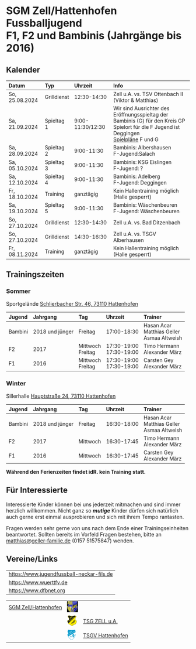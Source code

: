 # SGM Zell/Hattenhofen Fussballjugend<br/>F1, F2 und Bambinis (Jahrgänge bis 2016)

## Kalender

| Datum          | Typ         | Uhrzeit          | Info                                                                                                                                                            |
| :------------- | :---------- | :--------------- | :-------------------------------------------------------------------------------------------------------------------------------------------------------------- |
| So, 25.08.2024 | Grilldienst | 12:30-14:30      | Zell u.A. vs. TSV Ottenbach II (Viktor & Matthias)                                                                                                              |
| Sa, 21.09.2024 | Spieltag 1  | 9:00-11:30/12:30 | Wir sind Ausrichter des Eröffnungsspieltag der Bambinis (G) für den Kreis GP<br/>Spielort für die F Jugend ist Deggingen<br/>[Spielpläne](/Spielpläne/) F und G |
| Sa, 28.09.2024 | Spieltag 2  | 9:00-11:30       | Bambinis: Albershausen<br/>F-Jugend:Salach                                                                                                                      |
| Sa, 05.10.2024 | Spieltag 3  | 9:00-11:30       | Bambinis: KSG Eislingen<br/>F-Jugend: ?                                                                                                                                  |
| Sa, 12.10.2024 | Spieltag 4  | 9:00-11:30       | Bambinis: Adelberg<br/>F-Jugend: Deggingen                                                                                                                                 |
| Fr, 18.10.2024 | Training    | ganztägig        | Kein Hallentraining möglich (Halle gesperrt)                                                                                                                    |
| Sa, 19.10.2024 | Spieltag 5  | 9:00-11:30       | Bambinis: Wäschenbeuren<br/>F-Jugend: Wäschenbeuren                                                                                                                                 |
| So, 27.10.2024 | Grilldienst | 12:30-14:30      | Zell u.A. vs. Bad Ditzenbach                                                                                                                                    |
| So, 27.10.2024 | Grilldienst | 14:30-16:30      | Zell u.A. vs. TSGV Alberhausen                                                                                                                                  |
| Fr, 08.11.2024 | Training    | ganztägig        | Kein Hallentraining möglich (Halle gesperrt)                                                                                                                    |

## Trainingszeiten

### Sommer

Sportgelände <a href="https://goo.gl/maps/FJQeoiVucuZiPWvFA" target="_blank" rel="noopener noreferrer">Schlierbacher Str. 46, 73110 Hattenhofen</a>

| Jugend  | Jahrgang        | Tag                  | Uhrzeit                     | Trainer                                              |
| :------ | :-------------- | :------------------- | :-------------------------- | :--------------------------------------------------- |
| Bambini | 2018 und jünger | Freitag              | 17:00-18:30                 | Hasan Acar<br/>Matthias Geller<br/>Asmaa Altweish    |
| F2      | 2017            | Mittwoch<br/>Freitag | 17:30-19:00<br/>17:30-19:00 | Timo Hermann<br/>Alexander März                      |
| F1      | 2016            | Mittwoch<br/>Freitag | 17:30-19:00<br/>17:30-19:00 | Carsten Gey<br/>Alexander März                       |

### Winter

Sillerhalle <a href="https://goo.gl/maps/6ABxqEwNToafWStF8" target="_blank" rel="noopener noreferrer">Hauptstraße 24, 73110 Hattenhofen</a>

| Jugend  | Jahrgang        | Tag      | Uhrzeit     | Trainer                                              |
| :------ | :-------------- | :------- | :---------- | :--------------------------------------------------- |
| Bambini | 2018 und jünger | Freitag  | 16:30-18:00 | Hasan Acar<br/>Matthias Geller<br/>Asmaa Altweish    |
| F2      | 2017            | Mittwoch | 16:30-17:45 | Timo Hermann<br/>Alexander März                      |
| F1      | 2016            | Mittwoch | 16:30-17:45 | Carsten Gey<br/>Alexander März                       |

**Während den Ferienzeiten findet idR. kein Training statt.**

## Für Interessierte

Interessierte Kinder können bei uns jederzeit mitmachen und sind immer herzlich willkommen.
Nicht ganz so ***mutige*** Kinder dürfen sich natürlich auch gerne erst einmal ausprobieren und sich mit ihrem Tempo rantasten.

Fragen werden sehr gerne von uns nach dem Ende einer Trainingseinheiten beantwortet.
Sollten bereits im Vorfeld Fragen bestehen, bitte an matthias@geller-familie.de (0157 51575847) wenden.

## Vereine/Links

|                                           |
| :---------------------------------------- |
| https://www.jugendfussball-neckar-fils.de |
| https://www.wuerttfv.de                   |
| https://www.dfbnet.org                    |

|                                                          |                                                              |                                                  |
| -------------------------------------------------------: | :----------------------------------------------------------- | :----------------------------------------------- |
| [SGM Zell/Hattenhofen](https://sgm-zell-hattenhofen.de/) | <img src="cropped-SGM-Zell_Hattenhofen-2.jpg" height="30" /> |                                                  |
|                                                          | <img src="logo_zua.png" height="30" />                       | [TSG ZELL u.A.](https://www.tsg-zell.de/)        |
|                                                          | <img src="logo-hat.gif" height="30" />                       | [TSGV Hattenhofen](https://tsgv-hattenhofen.de/) |
